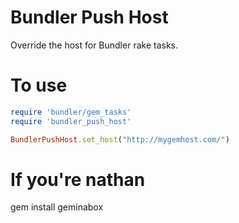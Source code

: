 # Bundler Push Host

Override the host for Bundler rake tasks.

# To use

```ruby
require 'bundler/gem_tasks'
require 'bundler_push_host'

BundlerPushHost.set_host("http://mygemhost.com/")
```

# If you're nathan

gem install geminabox
